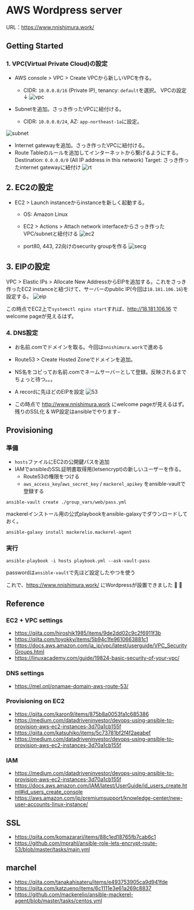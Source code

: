 # AWS Wordpress server

URL：https://www.nnishimura.work/

## Getting Started
### 1. VPC(Virtual Private Cloud)の設定
* AWS console > VPC > Create VPCから新しいVPCを作る。
  * CIDR: `10.0.0.0/16` (Private IP), tenancy: `default`を選択。
VPCの設定↓
![vpc](https://user-images.githubusercontent.com/6326478/81143387-b4e0ce00-8fac-11ea-85f3-54559e4dc85b.png)

* Subnetを追加。さっき作ったVPCに紐付ける。
  * CIDR: `10.0.0.0/24`, AZ: `app-northeast-1a`に設定。

![subnet](https://user-images.githubusercontent.com/6326478/81143391-b90ceb80-8fac-11ea-9191-91412b01be1d.png)

* Internet gatewayを追加。さっき作ったVPCに紐付ける。
* Route Tableのルールを追加してインターネットから繋げるようにする。Destination: `0.0.0.0/0` (All IP address in this network) Target: さっき作ったinternet gatewayに紐付け
![rt](https://user-images.githubusercontent.com/6326478/81143393-b9a58200-8fac-11ea-9cd6-3a15d05c6c8e.png)

## 2. EC2の設定
* EC2 > Launch instanceからinstanceを新しく起動する。
  * OS: Amazon Linux
  * EC2 > Actions > Attach network interfaceからさっき作ったVPC/subnetと紐付ける
  ![ec2](https://user-images.githubusercontent.com/6326478/81143399-bc07dc00-8fac-11ea-8ecc-5721cf1360ac.png)

  * port80, 443, 22向けのsecurity groupを作る
  ![secg](https://user-images.githubusercontent.com/6326478/81143404-bd390900-8fac-11ea-8862-6eb776612d73.png)

## 3. EIPの設定
VPC > Elastic IPs > Allocate New AddressからEIPを追加する。これをさっき作ったEC2 instanceと紐づけて、サーバーのpublic IP(今回は`18.181.106.16`)を設定する。
![eip](https://user-images.githubusercontent.com/6326478/81143397-bad6af00-8fac-11ea-8c9f-17a03294ff6d.png)

この時点でEC2上で`systemctl nginx start`すれば、http://18.181.106.16 でwelcome pageが見えるはず。

### 4. DNS設定
* お名前.comでドメインを取る。今回は`nnishimura.work`で進める
* Route53 > Create Hosted Zoneでドメインを追加。
* NS名をコピってお名前.comでネームサーバーとして登録。反映されるまでちょっと待つ。。。
* A recordに先ほどのEIPを設定
![53](https://user-images.githubusercontent.com/6326478/81143402-bca07280-8fac-11ea-919d-a1605a278cf9.png)

* この時点で http://www.nnishimura.work にwelcome pageが見えるはず。残りのSSL化 & WP設定はansibleでやります−

## Provisioning
### 準備
* `hosts`ファイルにEC2の公開鍵パスを追加
* IAMでansibleのSSL証明書取得用(letsencrypt)の新しいユーザーを作る。
  * Route53の権限をつける
  * `aws_access_key`/`aws_secret_key` / `mackerel_apikey` をansible-vaultで登録する

```
ansible-vault create ./group_vars/web/pass.yml
```

mackerelインストール用の公式playbookをansible-galaxyでダウンロードしておく。

```
ansible-galaxy install mackerelio.mackerel-agent
```

### 実行

```
ansible-playbook -i hosts playbook.yml --ask-vault-pass
```
passwordは`ansible-vault`で先ほど設定したやつを使う

これで、https://www.nnishimura.work/ にWordpressが設置できました :tada: :tada:

## Reference
### EC2 + VPC settings
* https://qiita.com/hiroshik1985/items/9de2dd02c9c2f6911f3b
* https://qiita.com/toyokky/items/5b94c1fe9610663881c1
* https://docs.aws.amazon.com/ja_jp/vpc/latest/userguide/VPC_SecurityGroups.html
* https://linuxacademy.com/guide/19824-basic-security-of-your-vpc/

### DNS settings
* https://mel.onl/onamae-domain-aws-route-53/

### Provisioning on EC2
* https://qiita.com/karon9/items/875b8a0053fa1c685386
* https://medium.com/datadriveninvestor/devops-using-ansible-to-provision-aws-ec2-instances-3d70a1cb155f
* https://qiita.com/katsuhiko/items/5c73781bf2f4f2aeabef
* https://medium.com/datadriveninvestor/devops-using-ansible-to-provision-aws-ec2-instances-3d70a1cb155f

### IAM
* https://medium.com/datadriveninvestor/devops-using-ansible-to-provision-aws-ec2-instances-3d70a1cb155f
* https://docs.aws.amazon.com/IAM/latest/UserGuide/id_users_create.html#id_users_create_console
* https://aws.amazon.com/jp/premiumsupport/knowledge-center/new-user-accounts-linux-instance/

## SSL
* https://qiita.com/komazarari/items/88c1ed18765fb7cab6c1
* https://github.com/mprahl/ansible-role-lets-encrypt-route-53/blob/master/tasks/main.yml

## marchel
* https://qiita.com/tanakahisateru/items/e493753905ca9d941fde
* https://qiita.com/katzueno/items/6c1111e3e61a269c8837
* https://github.com/mackerelio/ansible-mackerel-agent/blob/master/tasks/centos.yml

